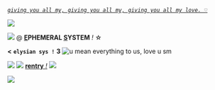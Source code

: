 *[`giving you all my, giving you all my, giving you all my love. ♡`](https://open.spotify.com/track/1Bh0UzthW8pKEnYg7v40Oa?si=0d2d79ee644d4a44)*  

![](https://cdn.discordapp.com/attachments/957851604055384137/1081449734625046568/MagicEraser_230304_003332_50.png) 

![](https://wilardo.crd.co/assets/images/gallery04/463254ad.gif?v=587f0c5f) @ __[E](https://ephemeralsys.carrd.co/)PHEMERAL [S](https://ephemeralsys.carrd.co/)YSTEM__ *!* ☆

**<** **`elysian sys !`** **3**  ![u mean everything to us, love u sm](https://pixelbank.neocities.org/decome/kitties/2e720318.gif)

![](https://pixelbank.neocities.org/decome/stars/a84fb90b.gif) ![](https://pixelbank.neocities.org/decome/drinks/f7900c6a.gif) [**rentry** *!*](https://rentry.co/ephemeralsystem) ![](https://pixelbank.neocities.org/decome/phones/bcb19285.gif)

![](https://eridan.crd.co/assets/images/image66.gif?v=c1e2148a)
